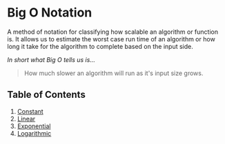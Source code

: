# Big O Notation

A method of notation for classifying how scalable an algorithm or function is. It allows us to estimate the worst case run time of an algorithm or how long it take for the algorithm to complete based on the input side.

_In short what Big O tells us is..._
> How much slower an algorithm will run as it's input size grows.

## Table of Contents
1. [Constant](https://github.com/rockchalkwushock/DSA-Notes/blob/master/docs/bigO/Constant.md)
2. [Linear](https://github.com/rockchalkwushock/DSA-Notes/blob/master/docs/bigO/Linear.md)
3. [Exponential](https://github.com/rockchalkwushock/DSA-Notes/blob/master/docs/bigO/Exponential.md)
4. [Logarithmic](https://github.com/rockchalkwushock/DSA-Notes/blob/master/docs/bigO/Logarithmic.md)